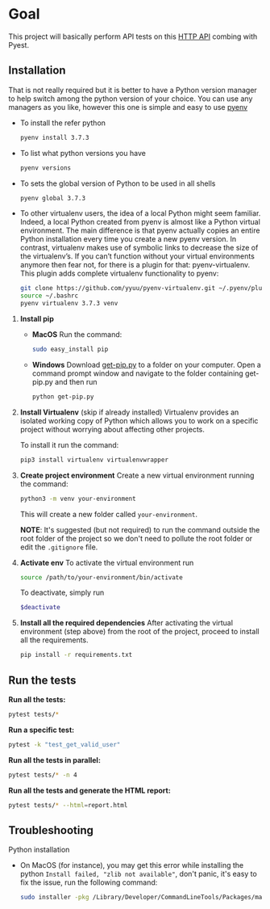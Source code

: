 Goal
=====

This project will basically perform API tests on this [HTTP API](https://reqres.in/api) combing with Pyest.

Installation
-------

That is not really required but it is better to have a Python version manager to help switch among the python version of your choice. You can use any managers as you like, however this one is simple and easy to use [pyenv](https://github.com/pyenv/pyenv)

- To install the refer python

    ```bash
    pyenv install 3.7.3
    ```

- To list what python versions you have

    ```bash
    pyenv versions
    ```

- To sets the global version of Python to be used in all shells

    ```bash
    pyenv global 3.7.3
    ```

- To other virtualenv users, the idea of a local Python might seem familiar. Indeed, a local Python created from pyenv is almost like a Python virtual environment. The main difference is that pyenv actually copies an entire Python installation every time you create a new pyenv version. In contrast, virtualenv makes use of symbolic links to decrease the size of the virtualenv’s. If you can’t function without your virtual environments anymore then fear not, for there is a plugin for that: pyenv-virtualenv. This plugin adds complete virtualenv functionality to pyenv:

   ```bash
   git clone https://github.com/yyuu/pyenv-virtualenv.git ~/.pyenv/plugins/pyenv-virtualenv
   source ~/.bashrc
   pyenv virtualenv 3.7.3 venv
   ```

1. **Install pip**
   - **MacOS**
   Run the command:

      ```bash
      sudo easy_install pip
      ```

   - **Windows**
   Download [get-pip.py](https://bootstrap.pypa.io/get-pip.py) to a folder on your computer.
   Open a command prompt window and navigate to the folder containing get-pip.py and then run

      ```bash
      python get-pip.py
      ```

2. **Install Virtualenv** (skip if already installed)
   Virtualenv provides an isolated working copy of Python which allows you to work on a specific project without worrying about affecting other projects.

   To install it run the command:

   ```bash
   pip3 install virtualenv virtualenvwrapper
   ```

3. **Create project environment**
   Create a new virtual environment running the command:

   ```bash
   python3 -m venv your-environment
   ```

   This will create a new folder called `your-environment`.

   __NOTE__: It's suggested (but not required) to run the command outside the root folder of the project so we don't need to pollute the root folder or edit the `.gitignore` file.

4. **Activate env**
   To activate the virtual environment run

   ```bash
   source /path/to/your-environment/bin/activate
   ```

   To deactivate, simply run

   ```bash
   $deactivate
   ```

5. **Install all the required dependencies**
   After activating the virtual environment (step above) from the root of the project, proceed to install all the requirements.

   ```bash
   pip install -r requirements.txt
   ```

Run the tests
-------------

**Run all the tests:**

```bash
pytest tests/*
```

**Run a specific test:**

```bash
pytest -k "test_get_valid_user"
```

**Run all the tests in parallel:**

```bash
pytest tests/* -n 4
```

**Run all the tests and generate the HTML report:**

```bash
pytest tests/* --html=report.html
```

Troubleshooting
--------------

Python installation

- On MacOS (for instance), you may get this error while installing the python `Install failed, "zlib not available"`, don't panic, it's easy to fix the issue, run the following command:

    ```bash
    sudo installer -pkg /Library/Developer/CommandLineTools/Packages/macOS_SDK_headers_for_macOS_10.14.pkg -target /
    ```

